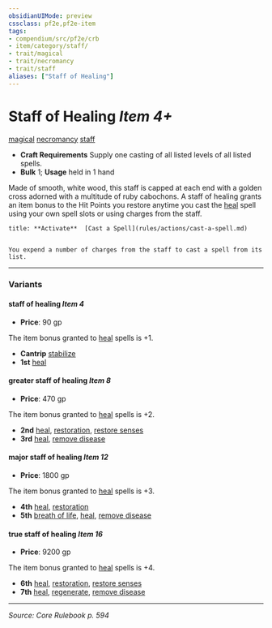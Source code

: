 ```yaml
---
obsidianUIMode: preview
cssclass: pf2e,pf2e-item
tags:
- compendium/src/pf2e/crb
- item/category/staff/
- trait/magical
- trait/necromancy
- trait/staff
aliases: ["Staff of Healing"]
---
```

# Staff of Healing *Item 4+*  
[magical](magical.md "Magical Item Trait")  [necromancy](necromancy.md "Necromancy School Trait")  [staff](Reference/Rules/Traits/staff.md "Staff Item Trait")  

- **Craft Requirements** Supply one casting of all listed levels of all listed spells.
- **Bulk** 1; **Usage** held in 1 hand

Made of smooth, white wood, this staff is capped at each end with a golden cross adorned with a multitude of ruby cabochons. A staff of healing grants an item bonus to the Hit Points you restore anytime you cast the [heal](heal.md) spell using your own spell slots or using charges from the staff.

```ad-embed-ability
title: **Activate**  [Cast a Spell](rules/actions/cast-a-spell.md)


You expend a number of charges from the staff to cast a spell from its list.
```

---

### Variants

#### staff of healing *Item 4*

- **Price**: 90 gp

The item bonus granted to [heal](heal.md) spells is +1.

- **Cantrip** [stabilize](stabilize.md)
- **1st** [heal](heal.md)

#### greater staff of healing *Item 8*

- **Price**: 470 gp

The item bonus granted to [heal](heal.md) spells is +2.

- **2nd** [heal](heal.md), [restoration](restoration.md), [restore senses](restore-senses.md)
- **3rd** [heal](heal.md), [remove disease](remove-disease.md)

#### major staff of healing *Item 12*

- **Price**: 1800 gp

The item bonus granted to [heal](heal.md) spells is +3.

- **4th** [heal](heal.md), [restoration](restoration.md)
- **5th** [breath of life](breath-of-life.md), [heal](heal.md), [remove disease](remove-disease.md)

#### true staff of healing *Item 16*

- **Price**: 9200 gp

The item bonus granted to [heal](heal.md) spells is +4.

- **6th** [heal](heal.md), [restoration](restoration.md), [restore senses](restore-senses.md)
- **7th** [heal](heal.md), [regenerate](regenerate.md), [remove disease](remove-disease.md)

---
*Source: Core Rulebook p. 594*
